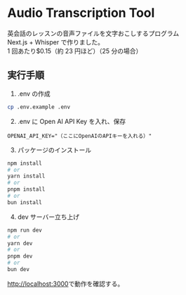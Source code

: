 # Audio Transcription Tool

英会話のレッスンの音声ファイルを文字おこしするプログラム  
Next.js + Whisper で作りました。  
1 回あたり$0.15（約 23 円ほど）（25 分の場合）

## 実行手順

1. .env の作成

```bash
cp .env.example .env
```

2. .env に Open AI API Key を入れ、保存

```env
OPENAI_API_KEY="（ここにOpenAIのAPIキーを入れる）"
```

3. パッケージのインストール

```bash
npm install
# or
yarn install
# or
pnpm install
# or
bun install
```

4. dev サーバー立ち上げ

```bash
npm run dev
# or
yarn dev
# or
pnpm dev
# or
bun dev
```

[http://localhost:3000](http://localhost:3000)で動作を確認する。
